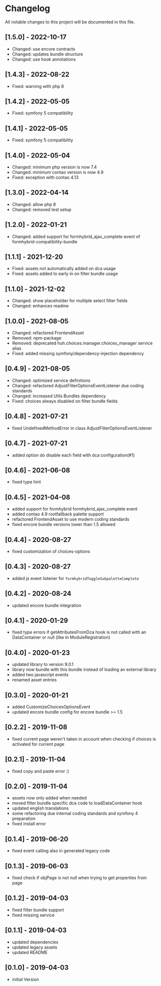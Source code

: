 # Changelog

All notable changes to this project will be documented in this file.

## [1.5.0] - 2022-10-17
- Changed: use encore contracts
- Changed: updates bundle structure
- Changed: use hook annotations

## [1.4.3] - 2022-08-22
- Fixed: warning with php 8

## [1.4.2] - 2022-05-05
- Fixed: symfony 5 compatibility

## [1.4.1] - 2022-05-05
- Fixed: symfony 5 compatibility

## [1.4.0] - 2022-05-04
- Changed: minimum php version is now 7.4
- Changed: minimum contao version is now 4.9
- Fixed: exception with contao 4.13

## [1.3.0] - 2022-04-14
- Changed: allow php 8
- Changed: removed test setup

## [1.2.0] - 2022-01-21
- Changed: added support for formhybrid_ajax_complete event of formhybrid-compatibility-bundle

## [1.1.1] - 2021-12-20
- Fixed: assets not automatically added on dca usage
- Fixed: assets added to early in on filter bundle usage

## [1.1.0] - 2021-12-02
- Changed: show placeholder for multiple select filter fields
- Changed: enhances readme

## [1.0.0] - 2021-08-05
- Changed: refactored FrontendAsset
- Removed: npm-package
- Removed: deprecated huh.choices.manager.choices_manager service alias
- Fixed: added missing symfony/dependency-injection dependency

## [0.4.9] - 2021-08-05
- Changed: optimized service definitions
- Changed: refactored AdjustFilterOptionsEventListener due coding standards
- Changed: increased Utils Bundles dependency
- Fixed: choices always disabled on filter bundle fields

## [0.4.8] - 2021-07-21
- fixed UndefinedMethodError in class AdjustFilterOptionsEventListener

## [0.4.7] - 2021-07-21

- added option do disable each field with dca configuration(#1)

## [0.4.6] - 2021-06-08

- fixed type hint

## [0.4.5] - 2021-04-08

- added support for formhybrid formhybrid_ajax_complete event
- added contao 4.9 rootfallback palette support
- refactored FrontendAsset to use modern coding standards
- fixed encore bundle versions lower than 1.5 allowed

## [0.4.4] - 2020-08-27

- fixed customization of choices-options

## [0.4.3] - 2020-08-27

- added js event listener for `formhybridToggleSubpaletteComplete`

## [0.4.2] - 2020-08-24

- updated encore bundle integration

## [0.4.1] - 2020-01-29

- fixed type errors if getAttributesFromDca hook is not called with an DataContainer or null (like in
  ModuleRegistration)

## [0.4.0] - 2020-01-23

- updated library to version 9.0.1
- library now bundle with this bundle instead of loading an external library
- added two javascript events
- renamed asset entries

## [0.3.0] - 2020-01-21

- added CustomizeChoicesOptionsEvent
- updated encore bundle config for encore bundle >= 1.5

## [0.2.2] - 2019-11-08

- fixed current page weren't taken in account when checking if choices is activated for current page

## [0.2.1] - 2019-11-04

- fixed copy and paste error :)

## [0.2.0] - 2019-11-04

- assets now only added when needed
- moved filter bundle specific dca code to loadDataContainer hook
- updated english translations
- some refactoring due internal coding standards and symfony 4 preparation
- fixed install error

## [0.1.4] - 2019-06-20

- fixed event calling also in generated legacy code

## [0.1.3] - 2019-06-03

- fixed check if objPage is not null when trying to get properties from page

## [0.1.2] - 2019-04-03

- fixed filter bundle support
- fixed missing service

## [0.1.1] - 2019-04-03

- updated dependencies
- updated legacy assets
- updated README

## [0.1.0] - 2019-04-03

- initial Version

